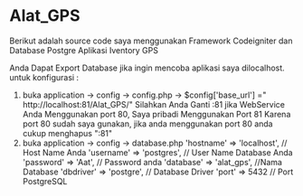 # Alat_GPS
Berikut adalah source code saya 
menggunakan Framework Codeigniter dan Database Postgre
Aplikasi Iventory GPS

Anda Dapat Export Database jika ingin mencoba aplikasi saya dilocalhost.
untuk konfigurasi :
1. buka application -> config -> config.php -> $config['base_url'] =" http://localhost:81/Alat_GPS/" Silahkan Anda Ganti :81 jika WebService Anda Menggunakan port 80, Saya pribadi Menggunakan Port 81 Karena port 80 sudah saya gunakan, jika anda menggunakan port 80 anda cukup menghapus ":81"
2. buka application -> config -> database.php 
'hostname' => 'localhost', // Host Name Anda
	'username' => 'postgres',  // User Name Database Anda
	'password' => 'Aat', // Password anda
	'database' => 'alat_gps', //Nama Database
	'dbdriver' => 'postgre', // Database Driver
      'port' => 5432  // Port PostgreSQL
